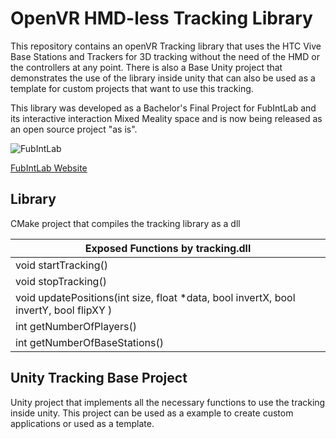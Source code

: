 # OpenVR HMD-less Tracking Library

This repository contains an openVR Tracking library that uses the HTC Vive Base Stations and Trackers for 3D tracking without the need of the HMD or the controllers at any point.
There is also a Base Unity project that demonstrates the use of the library inside unity that can also be used as a template for custom projects that want to use this tracking.

This library was developed as a Bachelor's Final Project for FubIntLab and its interactive interaction Mixed Meality space and is now being released as an open source project "as is".

![FubIntLab](https://www.upf.edu/documents/8512687/0/FubIntLab.jpg/a5f726e4-2cdd-099b-98ae-04c76f221b63?t=1552667793987)

[FubIntLab Website](https://www.upf.edu/web/fubintlab)
## Library

CMake project that compiles the tracking library as a dll

|Exposed Functions by tracking.dll|
|---|
| void startTracking() |
| void stopTracking() |
| void updatePositions(int size, float *data, bool invertX, bool invertY, bool flipXY )|
| int getNumberOfPlayers() |
| int getNumberOfBaseStations() |

## Unity Tracking Base Project

Unity project that implements all the necessary functions to use the tracking inside unity. This project can be used as a example to create custom applications or used as a template.
